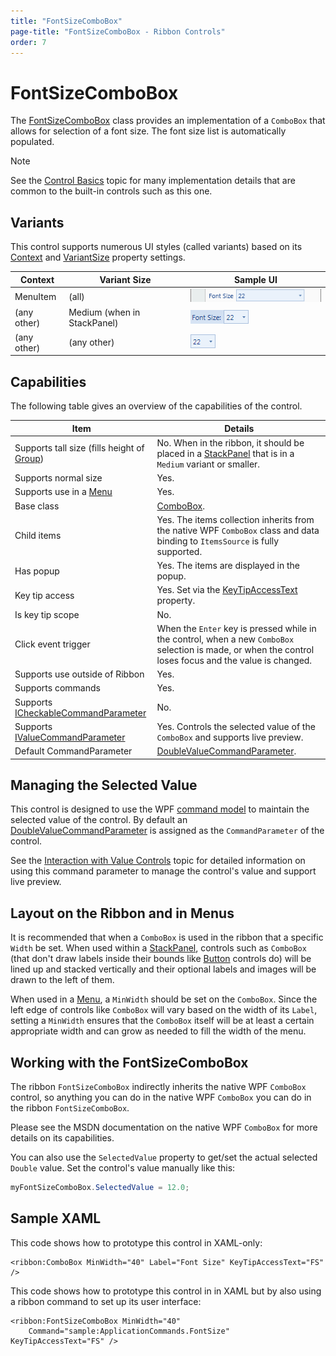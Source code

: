 ```yaml
---
title: "FontSizeComboBox"
page-title: "FontSizeComboBox - Ribbon Controls"
order: 7
---
```

# FontSizeComboBox

The [FontSizeComboBox](xref:@ActiproUIRoot.Controls.Ribbon.Controls.FontSizeComboBox) class provides an implementation of a `ComboBox` that allows for selection of a font size.  The font size list is automatically populated.

> [!NOTE]
> See the [Control Basics](../control-basics.md) topic for many implementation details that are common to the built-in controls such as this one.

## Variants

This control supports numerous UI styles (called variants) based on its [Context](xref:@ActiproUIRoot.Controls.Ribbon.Controls.Primitives.ControlBase.Context) and [VariantSize](xref:@ActiproUIRoot.Controls.Ribbon.Controls.Primitives.ControlBase.VariantSize) property settings.

| Context | Variant Size | Sample UI |
|-----|-----|-----|
| MenuItem | (all) | ![Screenshot](../../images/fontsizecombobox-menu-item-medium.gif) |
| (any other) | Medium (when in StackPanel) | ![Screenshot](../../images/fontsizecombobox-medium.gif) |
| (any other) | (any other) | ![Screenshot](../../images/fontsizecombobox-small.gif) |

## Capabilities

The following table gives an overview of the capabilities of the control.

| Item | Details |
|-----|-----|
| Supports tall size (fills height of [Group](../miscellaneous/group.md)) | No.  When in the ribbon, it should be placed in a [StackPanel](../layout/stackpanel.md) that is in a `Medium` variant or smaller. |
| Supports normal size | Yes. |
| Supports use in a [Menu](../miscellaneous/menu.md) | Yes. |
| Base class | [ComboBox](xref:@ActiproUIRoot.Controls.Ribbon.Controls.ComboBox). |
| Child items | Yes.  The items collection inherits from the native WPF `ComboBox` class and data binding to `ItemsSource` is fully supported. |
| Has popup | Yes.  The items are displayed in the popup. |
| Key tip access | Yes.  Set via the [KeyTipAccessText](xref:@ActiproUIRoot.Controls.Ribbon.Controls.Primitives.ComboBoxBase.KeyTipAccessText) property. |
| Is key tip scope | No. |
| Click event trigger | When the `Enter` key is pressed while in the control, when a new `ComboBox` selection is made, or when the control loses focus and the value is changed. |
| Supports use outside of Ribbon | Yes. |
| Supports commands | Yes. |
| Supports [ICheckableCommandParameter](xref:@ActiproUIRoot.Controls.Ribbon.Input.ICheckableCommandParameter) | No. |
| Supports [IValueCommandParameter](xref:@ActiproUIRoot.Controls.Ribbon.Input.IValueCommandParameter) | Yes.  Controls the selected value of the `ComboBox` and supports live preview. |
| Default CommandParameter | [DoubleValueCommandParameter](xref:@ActiproUIRoot.Controls.Ribbon.Input.DoubleValueCommandParameter). |

## Managing the Selected Value

This control is designed to use the WPF [command model](../../command-model/index.md) to maintain the selected value of the control.  By default an [DoubleValueCommandParameter](xref:@ActiproUIRoot.Controls.Ribbon.Input.DoubleValueCommandParameter) is assigned as the `CommandParameter` of the control.

See the [Interaction with Value Controls](../../command-model/value-controls.md) topic for detailed information on using this command parameter to manage the control's value and support live preview.

## Layout on the Ribbon and in Menus

It is recommended that when a `ComboBox` is used in the ribbon that a specific `Width` be set.  When used within a [StackPanel](../layout/stackpanel.md), controls such as `ComboBox` (that don't draw labels inside their bounds like [Button](button.md) controls do) will be lined up and stacked vertically and their optional labels and images will be drawn to the left of them.

When used in a [Menu](../miscellaneous/menu.md), a `MinWidth` should be set on the `ComboBox`.  Since the left edge of controls like `ComboBox` will vary based on the width of its `Label`, setting a `MinWidth` ensures that the `ComboBox` itself will be at least a certain appropriate width and can grow as needed to fill the width of the menu.

## Working with the FontSizeComboBox

The ribbon `FontSizeComboBox` indirectly inherits the native WPF `ComboBox` control, so anything you can do in the native WPF `ComboBox` you can do in the ribbon `FontSizeComboBox`.

Please see the MSDN documentation on the native WPF `ComboBox` for more details on its capabilities.

You can also use the `SelectedValue` property to get/set the actual selected `Double` value.  Set the control's value manually like this:

```csharp
myFontSizeComboBox.SelectedValue = 12.0;
```

## Sample XAML

This code shows how to prototype this control in XAML-only:

```xaml
<ribbon:ComboBox MinWidth="40" Label="Font Size" KeyTipAccessText="FS" />
```

This code shows how to prototype this control in in XAML but by also using a ribbon command to set up its user interface:

```xaml
<ribbon:FontSizeComboBox MinWidth="40" 
	Command="sample:ApplicationCommands.FontSize" KeyTipAccessText="FS" />
```
